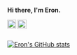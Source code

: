 **Hi there, I'm Eron.**

<a href="https://github.com/Grimnirobser">
  <img align="left" alt="github" width="20px" src="https://github.com/Grimnirobser/icons/blob/main/icons/github.svg" />
</a>
<a href="https://www.linkedin.com/in/jialin-ying-aa551b18a/">
  <img align="left" alt="linkedin" width="21px" src="https://github.com/Grimnirobser/icons/blob/main/icons/linkedin.svg" />

</a>

<br />
<br />

[![Eron's GitHub stats](https://github-readme-stats.vercel.app/api?username=Grimnirobser&show_icons=true&theme=tokyonight)](https://github.com/anuraghazra/github-readme-stats)
